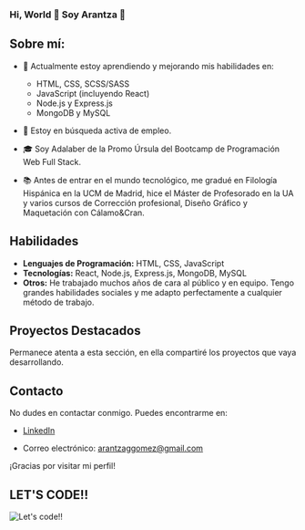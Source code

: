 ### Hi, World 👋 Soy Arantza 👋

## Sobre mí:

- 🌱 Actualmente estoy aprendiendo y mejorando mis habilidades en:
  - HTML, CSS, SCSS/SASS
  - JavaScript (incluyendo React)
  - Node.js y Express.js
  - MongoDB y MySQL

- 💼 Estoy en búsqueda activa de empleo.
- 🎓 Soy Adalaber de la Promo Úrsula del Bootcamp de Programación Web Full Stack. 
- 📚 Antes de entrar en el mundo tecnológico, me gradué en Filología Hispánica en la UCM de Madrid, hice el Máster de Profesorado en la UA y varios cursos de Corrección profesional, Diseño Gráfico y Maquetación con Cálamo&Cran. 

## Habilidades
- **Lenguajes de Programación:** HTML, CSS, JavaScript
- **Tecnologías:** React, Node.js, Express.js, MongoDB, MySQL
- **Otros:** He trabajado muchos años de cara al público y en equipo. Tengo grandes habilidades sociales y me adapto perfectamente a cualquier método de trabajo. 

## Proyectos Destacados
Permanece atenta a esta sección, en ella compartiré los proyectos que vaya desarrollando. 
<!-- - [Proyecto 1](enlace-al-proyecto-1): Breve descripción o función del proyecto.
- [Proyecto 2](enlace-al-proyecto-2): Breve descripción o función del proyecto. -->

## Contacto
No dudes en contactar conmigo. Puedes encontrarme en:

- [LinkedIn](https://www.linkedin.com/in/arantzagomez1212/)

- Correo electrónico: arantzaggomez@gmail.com

¡Gracias por visitar mi perfil!

## LET'S CODE!!

![Let's code!!](https://media.giphy.com/media/v1.Y2lkPTc5MGI3NjExcnpnbWtnYjQ1ZTF3N2pqa3d2dmJxdGhoa3BpMGMzYXkwdmp0N285aCZlcD12MV9pbnRlcm5hbF9naWZfYnlfaWQmY3Q9Zw/W4IY7zQdRh7Ow/giphy.gif)
